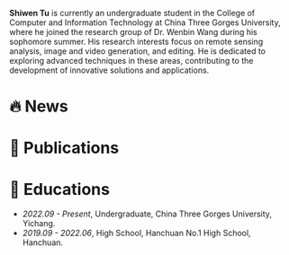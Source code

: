 **Shiwen Tu** is currently an undergraduate student in the College of Computer and Information Technology at China Three Gorges University, where he joined the research group of Dr. Wenbin Wang during his sophomore summer. His research interests focus on remote sensing analysis, image and video generation, and editing. He is dedicated to exploring advanced techniques in these areas, contributing to the development of innovative solutions and applications.
# 🔥 News

# 📝 Publications 

# 📖 Educations
- *2022.09 - Present*, Undergraduate, China Three Gorges University, Yichang.
- *2019.09 - 2022.06*, High School, Hanchuan No.1 High School, Hanchuan.





